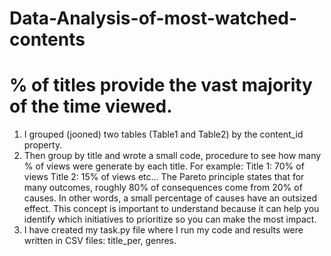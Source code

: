 # Data-Analysis-of-most-watched-contents
# % of titles provide the vast majority of the time viewed.

1) I grouped (jooned) two tables (Table1 and Table2) by the content_id property.
2) Then group by title and wrote a small code, procedure to see how many % of views were generate by each title.
For example:
Title 1: 70% of views
Title 2: 15% of views
etc...
The Pareto principle states that for many outcomes, roughly 80% of consequences come from 20% of causes. In other words, a small percentage of causes have an outsized effect. This concept is important to understand because it can help you identify which initiatives to prioritize so you can make the most impact.
3) I have created my task.py file where I run my code and results were written in CSV files: title_per, genres.
